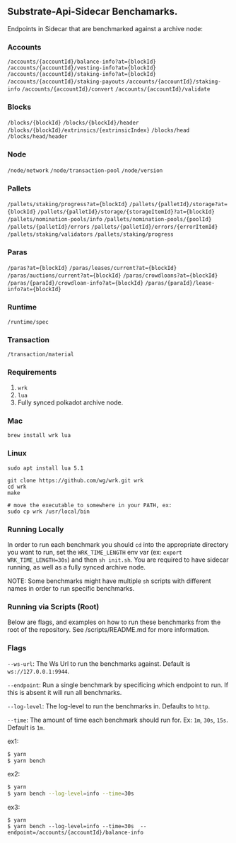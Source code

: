 ## Substrate-Api-Sidecar Benchamarks.

Endpoints in Sidecar that are benchmarked against a archive node:

### Accounts
`/accounts/{accountId}/balance-info?at={blockId}`
`/accounts/{accountId}/vesting-info?at={blockId}`
`/accounts/{accountId}/staking-info?at={blockId}`
`/accounts/{accountId}/staking-payouts`
`/accounts/{accountId}/staking-info`
`/accounts/{accountId}/convert`
`/accounts/{accountId}/validate`

### Blocks
`/blocks/{blockId}`
`/blocks/{blockId}/header`
`/blocks/{blockId}/extrinsics/{extrinsicIndex}`
`/blocks/head`
`/blocks/head/header`

### Node
`/node/network`
`/node/transaction-pool`
`/node/version`

### Pallets
`/pallets/staking/progress?at={blockId}`
`/pallets/{palletId}/storage?at={blockId}`
`/pallets/{palletId}/storage/{storageItemId}?at={blockId}`
`/pallets/nomination-pools/info`
`/pallets/nomination-pools/{poolId}`
`/pallets/{palletId}/errors`
`/pallets/{palletId}/errors/{errorItemId}`
`/pallets/staking/validators`
`/pallets/staking/progress`

### Paras
`/paras?at={blockId}`
`/paras/leases/current?at={blockId}`
`/paras/auctions/current?at={blockId}`
`/paras/crowdloans?at={blockId}`
`/paras/{paraId}/crowdloan-info?at={blockId}`
`/paras/{paraId}/lease-info?at={blockId}`

### Runtime
`/runtime/spec`

### Transaction
`/transaction/material`

### Requirements

1. `wrk`
2. `lua`
3. Fully synced polkadot archive node. 

### Mac

```
brew install wrk lua
```

### Linux

```
sudo apt install lua 5.1

git clone https://github.com/wg/wrk.git wrk
cd wrk
make

# move the executable to somewhere in your PATH, ex:
sudo cp wrk /usr/local/bin
```

### Running Locally

In order to run each benchmark you should `cd` into the appropriate directory you want to run, set the `WRK_TIME_LENGTH` env var (ex: `export WRK_TIME_LENGTH=30s`) and then `sh init.sh`. You are required to have sidecar running, as well as a fully synced archive node.

NOTE: Some benchmarks might have multiple `sh` scripts with different names in order to run specific benchmarks.

### Running via Scripts (Root)

Below are flags, and examples on how to run these benchmarks from the root of the repository. See <root>/scripts/README.md for more information. 

### Flags

`--ws-url`: The Ws Url to run the benchmarks against. Default is `ws://127.0.0.1:9944`.

`--endpoint`: Run a single benchmark by specificing which endpoint to run. If this is absent it will run all benchmarks.

`--log-level`: The log-level to run the benchmarks in. Defaults to `http`.

`--time`: The amount of time each benchmark should run for. Ex: `1m`, `30s`, `15s`. Default is `1m`.

ex1:
```bash
$ yarn
$ yarn bench
```

ex2:
```bash
$ yarn
$ yarn bench --log-level=info --time=30s  
```

ex3:
```
$ yarn
$ yarn bench --log-level=info --time=30s  --endpoint=/accounts/{accountId}/balance-info
```